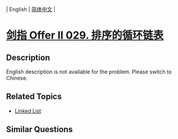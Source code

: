 
| English | [简体中文](README.md) |

# [剑指 Offer II 029. 排序的循环链表](https://leetcode-cn.com/problems/4ueAj6/)

## Description

<p>English description is not available for the problem. Please switch to Chinese.</p>


## Related Topics

- [Linked List](https://leetcode-cn.com/tag/linked-list)

## Similar Questions



